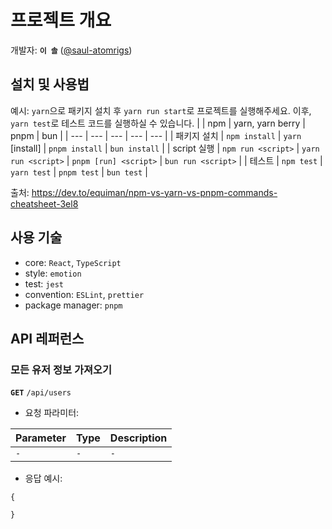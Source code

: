 # 프로젝트 개요

개발자: **`이 솔`** ([@saul-atomrigs](https://github.com/saul-atomrigs))

## 설치 및 사용법
예시: `yarn`으로 패키지 설치 후 `yarn run start`로 프로젝트를 실행해주세요. 이후, `yarn test`로 테스트 코드를 실행하실 수 있습니다.
|  | npm | yarn, yarn berry | pnpm | bun |
| --- | --- | --- | --- | --- |
| 패키지 설치  | `npm install` | `yarn` [install] | `pnpm install` | `bun install` |
| script 실행 | `npm run <script>` | `yarn run <script>` | `pnpm [run] <script>` | `bun run <script>` |
| 테스트 | `npm test` | `yarn test` | `pnpm test` | `bun test` |

출처: https://dev.to/equiman/npm-vs-yarn-vs-pnpm-commands-cheatsheet-3el8

## 사용 기술
- core: `React`, `TypeScript`
- style: `emotion`
- test: `jest`
- convention: `ESLint`, `prettier`
- package manager: `pnpm`

## API 레퍼런스

### 모든 유저 정보 가져오기
**`GET`** `/api/users`
- 요청 파라미터:
  
| Parameter | Type     | Description                |
| :-------- | :------- | :------------------------- |
| `-` | `-` | `-` |

- 응답 예시:
```
{

}
```
